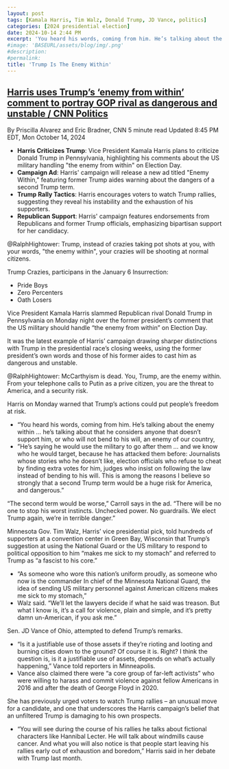 ```yaml
---
layout: post
tags: [Kamala Harris, Tim Walz, Donald Trump, JD Vance, politics]
categories: [2024 presidential election]
date: 2024-10-14 2:44 PM
excerpt: 'You heard his words, coming from him. He’s talking about the enemy within … he’s talking about that he considers anyone that doesn’t support him, or who will not bend to his will, an enemy of our country. He’s saying he would use the military to go after them … and we know who he would target, because he has attacked them before: Journalists whose stories who he doesn’t like, election officials who refuse to cheat by finding extra votes for him, judges who insist on following the law instead of bending to his will. This is among the reasons I believe so strongly that a second Trump term would be a huge risk for America, and dangerous.'
#image: 'BASEURL/assets/blog/img/.png'
#description:
#permalink:
title: 'Trump Is The Enemy Within'
---
```



## [Harris uses Trump’s ‘enemy from within’ comment to portray GOP rival as dangerous and unstable / CNN Politics](https://www.cnn.com/2024/10/14/politics/kamala-harris-donald-trump-democracy/index.html)

By Priscilla Alvarez and Eric Bradner, CNN
5 minute read
Updated 8:45 PM EDT, Mon October 14, 2024

- **Harris Criticizes Trump**: Vice President Kamala Harris plans to criticize Donald Trump in Pennsylvania, highlighting his comments about the US military handling "the enemy from within" on Election Day.
- **Campaign Ad**: Harris' campaign will release a new ad titled "Enemy Within," featuring former Trump aides warning about the dangers of a second Trump term.
- **Trump Rally Tactics**: Harris encourages voters to watch Trump rallies, suggesting they reveal his instability and the exhaustion of his supporters.
- **Republican Support**: Harris' campaign features endorsements from Republicans and former Trump officials, emphasizing bipartisan support for her candidacy.

@RalphHightower: Trump, instead of crazies taking pot shots at you, with your words, "the enemy within", your crazies will be shooting at normal citizens. 

Trump Crazies, participans in the January 6 Insurrection:

- Pride Boys
- Zero Percenters 
- Oath Losers

Vice President Kamala Harris slammed Republican rival Donald Trump in Pennsylvania on Monday night over the former president’s comment that the US military should handle “the enemy from within” on Election Day.

It was the latest example of Harris’ campaign drawing sharper distinctions with Trump in the presidential race’s closing weeks, using the former president’s own words and those of his former aides to cast him as dangerous and unstable.

@RalphHightower: McCarthyism is dead. You, Trump, are the enemy within. From your telephone calls to Putin as a prive citizen, you are the threat to America, and a security risk.

Harris on Monday warned that Trump’s actions could put people’s freedom at risk.

- “You heard his words, coming from him. He’s talking about the enemy within … he’s talking about that he considers anyone that doesn’t support him, or who will not bend to his will, an enemy of our country,
- ”He’s saying he would use the military to go after them … and we know who he would target, because he has attacked them before: Journalists whose stories who he doesn’t like, election officials who refuse to cheat by finding extra votes for him, judges who insist on following the law instead of bending to his will. This is among the reasons I believe so strongly that a second Trump term would be a huge risk for America, and dangerous.”

“The second term would be worse,” Carroll says in the ad. “There will be no one to stop his worst instincts. Unchecked power. No guardrails. We elect Trump again, we’re in terrible danger.”

Minnesota Gov. Tim Walz, Harris’ vice presidential pick, told hundreds of supporters at a convention center in Green Bay, Wisconsin that Trump’s suggestion at using the National Guard or the US military to respond to political opposition to him “makes me sick to my stomach” and referred to Trump as “a fascist to his core.”

- “As someone who wore this nation’s uniform proudly, as someone who now is the commander In chief of the Minnesota National Guard, the idea of sending US military personnel against American citizens makes me sick to my stomach,” 
- Walz said. “We’ll let the lawyers decide if what he said was treason. But what I know is, it’s a call for violence, plain and simple, and it’s pretty damn un-American, if you ask me.”

Sen. JD Vance of Ohio, attempted to defend Trump’s remarks.

- “Is it a justifiable use of those assets if they’re rioting and looting and burning cities down to the ground? Of course it is. Right? I think the question is, is it a justifiable use of assets, depends on what’s actually happening,” Vance told reporters in Minneapolis.
- Vance also claimed there were “a core group of far-left activists” who were willing to harass and commit violence against fellow Americans in 2016 and after the death of George Floyd in 2020.

She has previously urged voters to watch Trump rallies – an unusual move for a candidate, and one that underscores the Harris campaign’s belief that an unfiltered Trump is damaging to his own prospects.

- “You will see during the course of his rallies he talks about fictional characters like Hannibal Lecter. He will talk about windmills cause cancer. And what you will also notice is that people start leaving his rallies early out of exhaustion and boredom,” Harris said in her debate with Trump last month.

